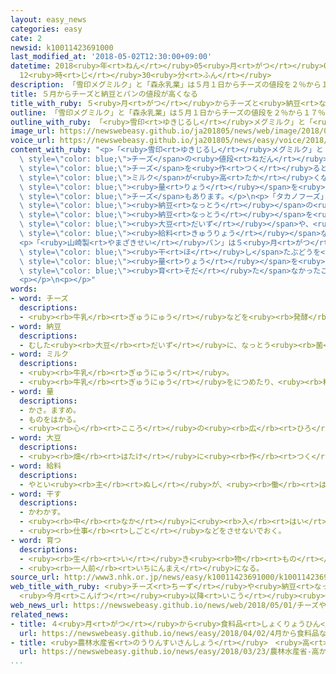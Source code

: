 ```yaml
---
layout: easy_news
categories: easy
cate: 2
newsid: k10011423691000
last_modified_at: '2018-05-02T12:30:00+09:00'
datetime: 2018<ruby>年<rt>ねん</rt></ruby>05<ruby>月<rt>がつ</rt></ruby>02<ruby>日<rt>にち</rt></ruby>
  12<ruby>時<rt>じ</rt></ruby>30<ruby>分<rt>ふん</rt></ruby>
description: 「雪印メグミルク」と「森永乳業」は５月１日からチーズの値段を２％から１７％高くしました。
title: ５月からチーズと納豆とパンの値段が高くなる
title_with_ruby: ５<ruby>月<rt>がつ</rt></ruby>からチーズと<ruby>納豆<rt>なっとう</rt></ruby>とパンの<ruby>値段<rt>ねだん</rt></ruby>が<ruby>高<rt>たか</rt></ruby>くなる
outline: 「雪印メグミルク」と「森永乳業」は５月１日からチーズの値段を２％から１７％高くしました。
outline_with_ruby: 「<ruby>雪印<rt>ゆきじるし</rt></ruby>メグミルク」と「<ruby>森永乳業<rt>もりながにゅうぎょう</rt></ruby>」は５<ruby>月<rt>がつ</rt></ruby><ruby>１日<rt>ついたち</rt></ruby>からチーズの<ruby>値段<rt>ねだん</rt></ruby>を２％から１７％<ruby>高<rt>たか</rt></ruby>くしました。
image_url: https://newswebeasy.github.io/ja201805/news/web/image/2018/05/01/K10011423691_1805010018_1805010425_01_02.jpg
voice_url: https://newswebeasy.github.io/ja201805/news/easy/voice/2018/05/02/k10011423691000.mp4
content_with_ruby: "<p>「<ruby>雪印<rt>ゆきじるし</rt></ruby>メグミルク」と「<ruby>森永乳業<rt>もりながにゅうぎょう</rt></ruby>」は５<ruby>月<rt>がつ</rt></ruby><ruby>１日<rt>ついたち</rt></ruby>から<span\
  \ style=\"color: blue;\">チーズ</span>の<ruby>値段<rt>ねだん</rt></ruby>を２％から１７％<ruby>高<rt>たか</rt></ruby>くしました。「<ruby>明治<rt>めいじ</rt></ruby>」も６<ruby>月<rt>がつ</rt></ruby><ruby>１日<rt>ついたち</rt></ruby>から<ruby>高<rt>たか</rt></ruby>くします。<ruby>理由<rt>りゆう</rt></ruby>は<span\
  \ style=\"color: blue;\">チーズ</span>を<ruby>作<rt>つく</rt></ruby>るときに<ruby>必要<rt>ひつよう</rt></ruby>な<span\
  \ style=\"color: blue;\">ミルク</span>が<ruby>高<rt>たか</rt></ruby>くなったためです。<ruby>値段<rt>ねだん</rt></ruby>を<ruby>変<rt>か</rt></ruby>えないで、<span\
  \ style=\"color: blue;\"><ruby>量<rt>りょう</rt></ruby></span>を<ruby>少<rt>すく</rt></ruby>なくする<span\
  \ style=\"color: blue;\">チーズ</span>もあります。</p>\n<p>「タカノフーズ」は５<ruby>月<rt>がつ</rt></ruby><ruby>１日<rt>ついたち</rt></ruby>から<span\
  \ style=\"color: blue;\"><ruby>納豆<rt>なっとう</rt></ruby></span>の<ruby>値段<rt>ねだん</rt></ruby>を１０％から２０％<ruby>高<rt>たか</rt></ruby>くしました。「Ｍｉｚｋａｎ」も６<ruby>月<rt>がつ</rt></ruby><ruby>１日<rt>ついたち</rt></ruby>から<ruby>高<rt>たか</rt></ruby>くします。<span\
  \ style=\"color: blue;\"><ruby>納豆<rt>なっとう</rt></ruby></span>を<ruby>作<rt>つく</rt></ruby>るときに<ruby>必要<rt>ひつよう</rt></ruby>な<span\
  \ style=\"color: blue;\"><ruby>大豆<rt>だいず</rt></ruby></span>や、<ruby>働<rt>はたら</rt></ruby>く<ruby>人<rt>ひと</rt></ruby>の<span\
  \ style=\"color: blue;\"><ruby>給料<rt>きゅうりょう</rt></ruby></span>などが<ruby>高<rt>たか</rt></ruby>くなったためです。</p>\n\
  <p>「<ruby>山崎製<rt>やまざきせい</rt></ruby>パン」は５<ruby>月<rt>がつ</rt></ruby><ruby>１日<rt>ついたち</rt></ruby>から<span\
  \ style=\"color: blue;\"><ruby>干<rt>ほ</rt></ruby>し</span>たぶどうを<ruby>使<rt>つか</rt></ruby>った７つのパンの<ruby>値段<rt>ねだん</rt></ruby>を<ruby>高<rt>たか</rt></ruby>くしたり、<span\
  \ style=\"color: blue;\"><ruby>量<rt>りょう</rt></ruby></span>を<ruby>少<rt>すく</rt></ruby>なくしたりしました。アメリカでぶどうがあまり<span\
  \ style=\"color: blue;\"><ruby>育<rt>そだ</rt></ruby>た</span>なかったことなどが<ruby>理由<rt>りゆう</rt></ruby>です。</p>\n\
  <p></p>\n<p></p>"
words:
- word: チーズ
  descriptions:
  - <ruby><rb>牛乳</rb><rt>ぎゅうにゅう</rt></ruby>などを<ruby><rb>発酵</rb><rt>はっこう</rt></ruby>させて、<ruby><rb>固</rb><rt>かた</rt></ruby>めた<ruby><rb>食</rb><rt>た</rt></ruby>べ<ruby><rb>物</rb><rt>もの</rt></ruby>。
- word: 納豆
  descriptions:
  - むした<ruby><rb>大豆</rb><rt>だいず</rt></ruby>に、なっとう<ruby><rb>菌</rb><rt>きん</rt></ruby>をはたらかせてつくった<ruby><rb>食</rb><rt>た</rt></ruby>べ<ruby><rb>物</rb><rt>もの</rt></ruby>。
- word: ミルク
  descriptions:
  - <ruby><rb>牛乳</rb><rt>ぎゅうにゅう</rt></ruby>。
  - <ruby><rb>牛乳</rb><rt>ぎゅうにゅう</rt></ruby>をにつめたり、<ruby><rb>粉</rb><rt>こな</rt></ruby>にしたりしたもの。
- word: 量
  descriptions:
  - かさ。ますめ。
  - ものをはかる。
  - <ruby><rb>心</rb><rt>こころ</rt></ruby>の<ruby><rb>広</rb><rt>ひろ</rt></ruby>さ。<ruby><rb>能力</rb><rt>のうりょく</rt></ruby>の<ruby><rb>大</rb><rt>おお</rt></ruby>きさ。
- word: 大豆
  descriptions:
  - <ruby><rb>畑</rb><rt>はたけ</rt></ruby>に<ruby><rb>作</rb><rt>つく</rt></ruby>る<ruby><rb>豆</rb><rt>まめ</rt></ruby>の<ruby><rb>一種</rb><rt>いっしゅ</rt></ruby>。<ruby><rb>種</rb><rt>たね</rt></ruby>には、たんぱく<ruby><rb>質</rb><rt>しつ</rt></ruby>が<ruby><rb>多</rb><rt>おお</rt></ruby>く、とうふ・みそ・なっとうなどにする。
- word: 給料
  descriptions:
  - やとい<ruby><rb>主</rb><rt>ぬし</rt></ruby>が、<ruby><rb>働</rb><rt>はたら</rt></ruby>いた<ruby><rb>人</rb><rt>ひと</rt></ruby>にはらうお<ruby><rb>金</rb><rt>かね</rt></ruby>。<ruby><rb>給与</rb><rt>きゅうよ</rt></ruby>。サラリー。
- word: 干す
  descriptions:
  - かわかす。
  - <ruby><rb>中</rb><rt>なか</rt></ruby>に<ruby><rb>入</rb><rt>はい</rt></ruby>っている<ruby><rb>水</rb><rt>みず</rt></ruby>などをすっかりなくす。
  - <ruby><rb>仕事</rb><rt>しごと</rt></ruby>などをさせないでおく。
- word: 育つ
  descriptions:
  - <ruby><rb>生</rb><rt>い</rt></ruby>き<ruby><rb>物</rb><rt>もの</rt></ruby>が、<ruby><rb>大</rb><rt>おお</rt></ruby>きくなる。
  - <ruby><rb>一人前</rb><rt>いちにんまえ</rt></ruby>になる。
source_url: http://www3.nhk.or.jp/news/easy/k10011423691000/k10011423691000.html
web_title_with_ruby: <ruby>チーズ<rt>ちーず</rt></ruby>や<ruby>納豆<rt>なっとう</rt></ruby> <ruby>小麦粉<rt>こむぎこ</rt></ruby>も
  <ruby>今月<rt>こんげつ</rt></ruby><ruby>以降<rt>いこう</rt></ruby><ruby>値上<rt>ねあ</rt></ruby>げ<ruby>相次<rt>あいつ</rt></ruby>ぐ
web_news_url: https://newswebeasy.github.io/news/web/2018/05/01/チーズや納豆-小麦粉も-今月以降値上げ相次ぐ
related_news:
- title: ４<ruby>月<rt>がつ</rt></ruby>から<ruby>食料品<rt>しょくりょうひん</rt></ruby>などの<ruby>値段<rt>ねだん</rt></ruby>が<ruby>上<rt>あ</rt></ruby>がる
  url: https://newswebeasy.github.io/news/easy/2018/04/02/4月から食料品などの値段が上がる
- title: <ruby>農林水産省<rt>のうりんすいさんしょう</rt></ruby>　<ruby>高<rt>たか</rt></ruby>かった<ruby>野菜<rt>やさい</rt></ruby>が<ruby>少<rt>すこ</rt></ruby>しずつ<ruby>安<rt>やす</rt></ruby>くなってきた
  url: https://newswebeasy.github.io/news/easy/2018/03/23/農林水産省-高かった野菜が少しずつ安くなってきた
...
```

